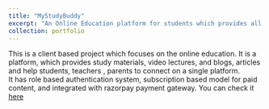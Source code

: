 ```yaml
---
title: "MyStudyBuddy"
excerpt: "An Online Education platform for students which provides all necessary content through notes, videos, QnAs. <br/><img src='/images/mystudybuddy.png'>"
collection: portfolio
---
```


This is a client based project which focuses on the online education. It is a platform, which provides study materials, video lectures, and blogs, articles and help students, teachers
, parents to connect on a single platform.<br/>
It has role based authentication system, subscription based model for paid content, and integrated with razorpay payment gateway.
You can check it [here](https://mystudybuddy.co.in/)
